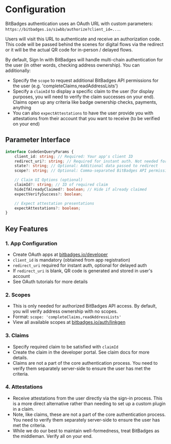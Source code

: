 # Configuration

BitBadges authentication uses an OAuth URL with custom parameters: `https://bitbadges.io/siwbb/authorize?client_id=...`.

Users will visit this URL to authenticate and receive an authorization code. This code will be passed behind the scenes for digital flows via the redirect or it will be the actual QR code for in-person / delayed flows.

By default, Sign In with BitBadges will handle multi-chain authentication for the user (in other words, checking address ownership). You can additionally:

-  Specify the `scope` to request additional BitBadges API permissions for the user (e.g. 'completeClaims,readAddressLists')
-  Specify a `claimId` to display a specific claim to the user (for display purposes, you will need to verify the claim successes on your end). Claims open up any criteria like badge ownership checks, payments, anything
-  You can also `expectAttestations` to have the user provide you with attestations from their account that you want to receive (to be verified on your end)

## Parameter Interface

```typescript
interface CodeGenQueryParams {
    client_id: string; // Required: Your app's client ID
    redirect_uri?: string; // Required for instant auth. Not needed for QR code auth.
    state?: string; // Optional: Additional data passed to redirect
    scope?: string; // Optional: Comma-separated BitBadges API permission scopes (e.g. 'completeClaims,readAddressLists')

    // Claim UI Options (optional)
    claimId?: string; // ID of required claim
    hideIfAlreadyClaimed?: boolean; // Hide if already claimed
    expectVerifySuccess?: boolean;

    // Expect attestation presentations
    expectAttestations?: boolean;
}
```

## Key Features

### 1. App Configuration

-   Create OAuth apps at [bitbadges.io/developer](https://bitbadges.io/developer)
-   `client_id` is mandatory (obtained from app registration)
-   `redirect_uri` required for instant auth, optional for delayed auth
-   If `redirect_uri` is blank, QR code is generated and stored in user's account
-   See OAuth tutorials for more details

### 2. Scopes

-   This is only needed for authorized BitBadges API access. By default, you will verify address ownership with no scopes.
-   Format: `scope: 'completeClaims,readAddressLists'`
-   View all available scopes at [bitbadges.io/auth/linkgen](https://bitbadges.io/auth/linkgen)

### 3. Claims

-   Specify required claim to be satisfied with `claimId`
-   Create the claim in the developer portal. See claim docs for more details.
-   Claims are not a part of the core authentication process. You need to verify them separately server-side to ensure the user has met the criteria.

### 4. Attestations

-   Receive attestations from the user directly via the sign-in process. This is a more direct alternative rather than needing to set up a custom plugin in a claim.
-   Note, like claims, these are not a part of the core authentication process. You need to verify them separately server-side to ensure the user has met the criteria.&#x20;
-   While we do our best to maintain well-formedness, treat BitBadges as the middleman. Verify all on your end.
